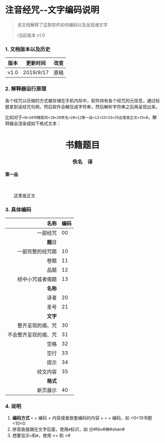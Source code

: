 # 注音经咒--文字编码说明



> 该文档解释了这款软件如何编码以及呈现诸文字
>
> :information_source:当前版本  v1.0



### 1. 文档版本以及历史

| 版本 | 更新时间  | 改变 |
| ---- | --------- | ---- |
| v1.0 | 2019/9/17 | 原稿 |



### 2. 解释器运行原理

各个经咒以压缩的方式被存储在手机内存中，软件持有各个经咒的元信息，通过标题拿到该经咒句柄，然后软件会解压成字符串，然后解析字符串之后再呈现出来。



比如对于`<0<10书籍题目>10<20佚名>20<12第一品>12<33>33<35这里是正文>35>0`，解释器会渲染成如下格式文本：

<div style="font-family:宋体">
    <center>
        <h1>
    		书籍题目
    	</h1>
    </center>
    <center>
        <h3>
            佚名&ensp;&ensp;译
        </h3>
    </center>
    <left>
        <h4>
            第一品
        </h4>
    </left>
    <br />
    <p>
        &ensp;&ensp;&ensp;&ensp;这里是正文
    </p>
</div>





### 3. 具体编码

|                 名称 | 编码 |
| -------------------: | :--- |
|             一部经咒 | 00   |
|             **题**目 |      |
|     一部完整的经咒题 | 10   |
|                 卷题 | 11   |
|                 品题 | 12   |
|     经中小咒或者偈题 | 13   |
|             **名称** |      |
|                 译者 | 20   |
|                 圣号 | 21   |
|             **文字** |      |
|     整齐呈现的偈、咒 | 30   |
| 不会整齐呈现的偈、咒 | 31   |
|                 空格 | 32   |
|                 空行 | 33   |
|                 提示 | 34   |
|             经文内容 | 35   |
|             **格式** |      |
|             新页展示 | 40   |



### 4. 说明

1. **编码方式** `<` + 编码 + 内容或者嵌套编码的内容 + `<` + 编码，如  <0<10书题<10<0
2. 拼音直接跟在文字后面，使用`#`标识，如  分#fēn#神#shén#
3. 想要显示`<`和`#`，使用 << 和 <# 